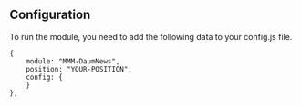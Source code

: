 ## Configuration
To run the module, you need to add the following data to your config.js file.

```
{
    module: "MMM-DaumNews",
    position: "YOUR-POSITION",
    config: {
    }
}, 
```
